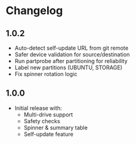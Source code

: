 # Changelog

## 1.0.2
- Auto-detect self-update URL from git remote
- Safer device validation for source/destination
- Run partprobe after partitioning for reliability
- Label new partitions (UBUNTU, STORAGE)
- Fix spinner rotation logic

## 1.0.0
- Initial release with:
  - Multi-drive support
  - Safety checks
  - Spinner & summary table
  - Self-update feature
